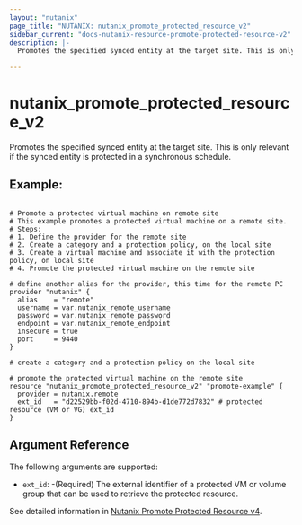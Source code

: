 ```yaml
---
layout: "nutanix"
page_title: "NUTANIX: nutanix_promote_protected_resource_v2"
sidebar_current: "docs-nutanix-resource-promote-protected-resource-v2"
description: |-
  Promotes the specified synced entity at the target site. This is only relevant if the synced entity is protected in a synchronous schedule.

---
```


# nutanix_promote_protected_resource_v2

Promotes the specified synced entity at the target site. This is only relevant if the synced entity is protected in a synchronous schedule.


## Example:

```hcl

# Promote a protected virtual machine on remote site
# This example promotes a protected virtual machine on a remote site.
# Steps:
# 1. Define the provider for the remote site
# 2. Create a category and a protection policy, on the local site
# 3. Create a virtual machine and associate it with the protection policy, on local site
# 4. Promote the protected virtual machine on the remote site

# define another alias for the provider, this time for the remote PC
provider "nutanix" {
  alias    = "remote"
  username = var.nutanix_remote_username
  password = var.nutanix_remote_password
  endpoint = var.nutanix_remote_endpoint
  insecure = true
  port     = 9440
}

# create a category and a protection policy on the local site

# promote the protected virtual machine on the remote site
resource "nutanix_promote_protected_resource_v2" "promote-example" {
  provider = nutanix.remote
  ext_id   = "d22529bb-f02d-4710-894b-d1de772d7832" # protected resource (VM or VG) ext_id
}

```

## Argument Reference

The following arguments are supported:

* `ext_id`: -(Required) The external identifier of a protected VM or volume group that can be used to retrieve the protected resource.


See detailed information in [Nutanix Promote Protected Resource v4](https://developers.nutanix.com/api-reference?namespace=dataprotection&version=v4.0#tag/ProtectedResources/operation/promoteProtectedResource).
